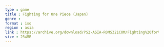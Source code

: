 ```yaml
---
type : game
title : Fighting for One Piece (Japan)
genre : 
format : iso
region : asia
link : https://archive.org/download/PS2-ASIA-ROMS321COM/Fighting%20for%20One%20Piece%20%28Japan%29.7z
size : 234MB
---
```

